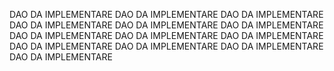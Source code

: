 DAO  DA IMPLEMENTARE
DAO  DA IMPLEMENTARE
DAO  DA IMPLEMENTARE
DAO  DA IMPLEMENTARE
DAO  DA IMPLEMENTARE
DAO  DA IMPLEMENTARE
DAO  DA IMPLEMENTARE
DAO  DA IMPLEMENTARE
DAO  DA IMPLEMENTARE
DAO  DA IMPLEMENTARE
DAO  DA IMPLEMENTARE
DAO  DA IMPLEMENTARE
DAO  DA IMPLEMENTARE
